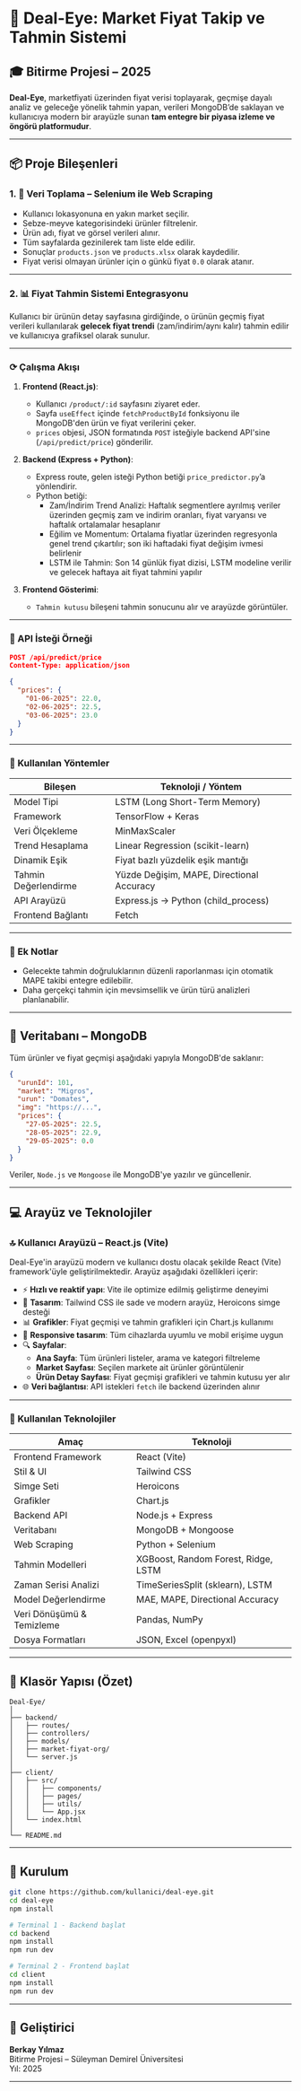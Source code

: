 # 🍎 Deal-Eye: Market Fiyat Takip ve Tahmin Sistemi

## 🎓 Bitirme Projesi – 2025

**Deal-Eye**, marketfiyati üzerinden fiyat verisi toplayarak, geçmişe dayalı analiz ve geleceğe yönelik tahmin yapan, verileri MongoDB’de saklayan ve kullanıcıya modern bir arayüzle sunan **tam entegre bir piyasa izleme ve öngörü platformudur**.

---

## 📦 Proje Bileşenleri

### 1. 🔸 Veri Toplama – Selenium ile Web Scraping

- Kullanıcı lokasyonuna en yakın market seçilir.
- Sebze-meyve kategorisindeki ürünler filtrelenir.
- Ürün adı, fiyat ve görsel verileri alınır.
- Tüm sayfalarda gezinilerek tam liste elde edilir.
- Sonuçlar `products.json` ve `products.xlsx` olarak kaydedilir.
- Fiyat verisi olmayan ürünler için o günkü fiyat `0.0` olarak atanır.

---

### 2. 📊 Fiyat Tahmin Sistemi Entegrasyonu

Kullanıcı bir ürünün detay sayfasına girdiğinde, o ürünün geçmiş fiyat verileri kullanılarak **gelecek fiyat trendi** (zam/indirim/aynı kalır) tahmin edilir ve kullanıcıya grafiksel olarak sunulur.

---

### ⟳ Çalışma Akışı

1. **Frontend (React.js)**:  
   - Kullanıcı `/product/:id` sayfasını ziyaret eder.
   - Sayfa `useEffect` içinde `fetchProductById` fonksiyonu ile MongoDB'den ürün ve fiyat verilerini çeker.
   - `prices` objesi, JSON formatında `POST` isteğiyle backend API'sine (`/api/predict/price`) gönderilir.

2. **Backend (Express + Python)**:  
   - Express route, gelen isteği Python betiği `price_predictor.py`’a yönlendirir.
   - Python betiği:
     - Zam/İndirim Trend Analizi: Haftalık segmentlere ayrılmış veriler üzerinden geçmiş zam ve indirim oranları, fiyat varyansı ve haftalık ortalamalar hesaplanır
     - Eğilim ve Momentum: Ortalama fiyatlar üzerinden regresyonla genel trend çıkartılır; son iki haftadaki fiyat değişim ivmesi belirlenir
     - LSTM ile Tahmin: Son 14 günlük fiyat dizisi, LSTM modeline verilir ve gelecek haftaya ait fiyat tahmini yapılır

3. **Frontend Gösterimi**:
   - `Tahmin kutusu` bileşeni tahmin sonucunu alır ve arayüzde görüntüler.

---

### 📀 API İsteği Örneği

```json
POST /api/predict/price
Content-Type: application/json

{
  "prices": {
    "01-06-2025": 22.0,
    "02-06-2025": 22.5,
    "03-06-2025": 23.0
  }
}
```

---

### 🔢 Kullanılan Yöntemler

| Bileşen                | Teknoloji / Yöntem                        |
|------------------------|-------------------------------------------|
| Model Tipi             | LSTM (Long Short-Term Memory)             |
| Framework              | TensorFlow + Keras                        |
| Veri Ölçekleme         | MinMaxScaler                              |
| Trend Hesaplama        | Linear Regression (scikit-learn)          |
| Dinamik Eşik          | Fiyat bazlı yüzdelik eşik mantığı            |
| Tahmin Değerlendirme   | Yüzde Değişim, MAPE, Directional Accuracy  |
| API Arayüzü            | Express.js -> Python (child_process)      |
| Frontend Bağlantı     | Fetch                                     |

---

### 🔎 Ek Notlar

- Gelecekte tahmin doğruluklarının düzenli raporlanması için otomatik MAPE takibi entegre edilebilir.
- Daha gerçekçi tahmin için mevsimsellik ve ürün türü analizleri planlanabilir.

---

## 📃 Veritabanı – MongoDB

Tüm ürünler ve fiyat geçmişi aşağıdaki yapıyla MongoDB'de saklanır:

```json
{
  "urunId": 101,
  "market": "Migros",
  "urun": "Domates",
  "img": "https://...",
  "prices": {
    "27-05-2025": 22.5,
    "28-05-2025": 22.9,
    "29-05-2025": 0.0
  }
}
```

Veriler, `Node.js` ve `Mongoose` ile MongoDB'ye yazılır ve güncellenir.

---

## 💻 Arayüz ve Teknolojiler

### 🔝 Kullanıcı Arayüzü – React.js (Vite)

Deal-Eye'in arayüzü modern ve kullanıcı dostu olacak şekilde React (Vite) framework'üyle geliştirilmektedir. Arayüz aşağıdaki özellikleri içerir:

- ⚡ **Hızlı ve reaktif yapı**: Vite ile optimize edilmiş geliştirme deneyimi
- 🎨 **Tasarım**: Tailwind CSS ile sade ve modern arayüz, Heroicons simge desteği
- 📊 **Grafikler**: Fiyat geçmişi ve tahmin grafikleri için Chart.js kullanımı
- 📱 **Responsive tasarım**: Tüm cihazlarda uyumlu ve mobil erişime uygun
- 🔍 **Sayfalar**:
  - **Ana Sayfa**: Tüm ürünleri listeler, arama ve kategori filtreleme
  - **Market Sayfası**: Seçilen markete ait ürünler görüntülenir
  - **Ürün Detay Sayfası**: Fiyat geçmişi grafikleri ve tahmin kutusu yer alır
- 🌐 **Veri bağlantısı**: API istekleri `fetch` ile backend üzerinden alınır

---

### 🔧 Kullanılan Teknolojiler

| Amaç                     | Teknoloji                      |
|--------------------------|-------------------------------|
| Frontend Framework       | React (Vite)                  |
| Stil & UI                | Tailwind CSS                  |
| Simge Seti               | Heroicons                     |
| Grafikler                | Chart.js                      |
| Backend API              | Node.js + Express             |
| Veritabanı               | MongoDB + Mongoose            |
| Web Scraping             | Python + Selenium             |
| Tahmin Modelleri         | XGBoost, Random Forest, Ridge, LSTM |
| Zaman Serisi Analizi     | TimeSeriesSplit (sklearn), LSTM |
| Model Değerlendirme      | MAE, MAPE, Directional Accuracy |
| Veri Dönüşümü & Temizleme| Pandas, NumPy                 |
| Dosya Formatları         | JSON, Excel (openpyxl)        |

---

## 📁 Klasör Yapısı (Özet)

```
Deal-Eye/
│
├── backend/
│   ├── routes/
│   ├── controllers/
│   ├── models/
│   ├── market-fiyat-org/
│   └── server.js
│
├── client/
│   ├── src/
│   │   ├── components/
│   │   ├── pages/
│   │   ├── utils/
│   │   └── App.jsx
│   └── index.html
│
└── README.md
```

---

## 🚀 Kurulum

```bash
git clone https://github.com/kullanici/deal-eye.git
cd deal-eye
npm install

# Terminal 1 - Backend başlat
cd backend
npm install
npm run dev

# Terminal 2 - Frontend başlat
cd client
npm install
npm run dev
```

---

## 👤 Geliştirici

**Berkay Yılmaz**  
Bitirme Projesi – Süleyman Demirel Üniversitesi  
Yıl: 2025

---

